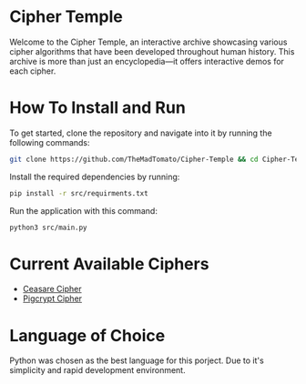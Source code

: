 # Cipher Temple
Welcome to the Cipher Temple, an interactive archive showcasing various cipher algorithms that have been developed throughout human history. This archive is more than just an encyclopedia—it offers interactive demos for each cipher.

# How To Install and Run
To get started, clone the repository and navigate into it by running the following commands:
```bash
git clone https://github.com/TheMadTomato/Cipher-Temple && cd Cipher-Temple
```
Install the required dependencies by running:
```bash
pip install -r src/requirments.txt
```
Run the application with this command: 
```bash 
python3 src/main.py
```

# Current Available Ciphers
- [Ceasare Cipher](./doc/Caesar_Cipher_doc.md)
- [Pigcrypt Cipher](./doc/Pigcrypt_Cipher_doc.md)

# Language of Choice
Python was chosen as the best language for this porject. Due to it's simplicity and rapid development environment.
